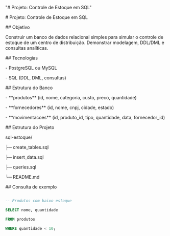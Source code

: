 "# Projeto: Controle de Estoque em SQL"



\# Projeto: Controle de Estoque em SQL



\## Objetivo

Construir um banco de dados relacional simples para simular o controle de estoque de um centro de distribuição. Demonstrar modelagem, DDL/DML e consultas analíticas.



\## Tecnologias

\- PostgreSQL ou MySQL

\- SQL (DDL, DML, consultas)



\## Estrutura do Banco

\- \*\*produtos\*\* (id, nome, categoria, custo, preco, quantidade)

\- \*\*fornecedores\*\* (id, nome, cnpj, cidade, estado)

\- \*\*movimentacoes\*\* (id, produto\_id, tipo, quantidade, data, fornecedor\_id)



\## Estrutura do Projeto

sql-estoque/

├─ create\_tables.sql

├─ insert\_data.sql

├─ queries.sql

└─ README.md





\## Consulta de exemplo

```sql

-- Produtos com baixo estoque

SELECT nome, quantidade

FROM produtos

WHERE quantidade < 10;







